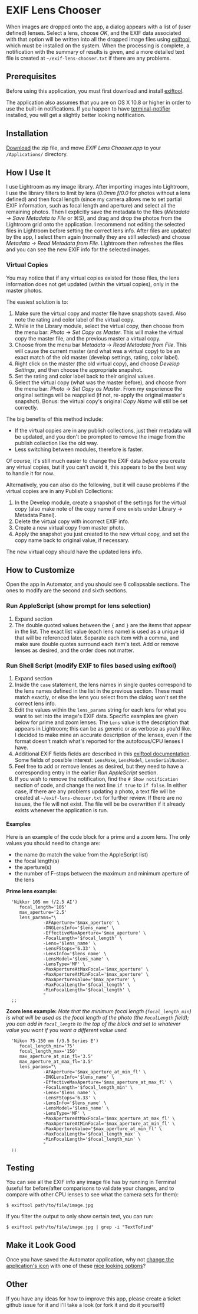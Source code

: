 # EXIF Lens Chooser

When images are dropped onto the app, a dialog appears with a list of (user defined) lenses.  Select a lens, choose *OK*, and the EXIF data associated with that option will be written into all the dropped image files using [exiftool](http://www.sno.phy.queensu.ca/~phil/exiftool/index.html), which must be installed on the system.  When the processing is complete, a notification with the summary of results is given, and a more detailed text file is created at `~/exif-lens-chooser.txt` if there are any problems.


## Prerequisites

Before using this application, you must first download and install [exiftool](http://www.sno.phy.queensu.ca/~phil/exiftool/index.html).

The application also assumes that you are on OS X 10.8 or higher in order to use the built-in notifications.  If you happen to have [terminal-notifier](https://github.com/alloy/terminal-notifier) installed, you will get a slightly better looking notification.

## Installation

[Download](https://github.com/brianbillman/exif-lens-chooser/zipball/master) the zip file, and move  *EXIF Lens Chooser.app* to your `/Applications/` directory.

## How I Use It

I use Lightroom as my image library.  After importing images into Lightroom, I use the library filters to limit by lens (*0.0mm f/0.0* for photos without a lens defined) and then focal length (since my camera allows me to set partial EXIF information, such as focal length and aperture) and select all the remaining photos.  Then I explicitly save the metadata to the files (*Metadata → Save Metadata to File* or ⌘S), and drag and drop the photos from the Lightroom grid onto the application.  I recommend not editing the selected files in Lightroom before setting the correct lens info.  After files are updated by the app, I select them again (normally they are still selected) and choose *Metadata → Read Metadata from File*.  Lightroom then refreshes the files and you can see the new EXIF info for the selected images.

### Virtual Copies

You may notice that if any virtual copies existed for those files, the lens information does not get updated (within the virtual copies), only in the master photos.

The easiest solution is to:

1. Make sure the virtual copy and master file have snapshots saved.  Also note the rating and color label of the virtual copy.
1. While in the Library module, select the virtual copy, then choose from the menu bar: *Photo* → *Set Copy as Master*.  This will make the virtual copy the master file, and the previous master a virtual copy.
1. Choose from the menu bar *Metadata* → *Read Metadata from File*.  This will cause the current master (and what was a virtual copy) to be an exact match of the old master (develop settings, rating, color label).
1. Right click on the master (the old virtual copy), and choose *Develop Settings*, and then choose the appropriate snapshot.
1. Set the rating and color label back to their original values.
1. Select the virtual copy (what was the master before), and choose from the menu bar: *Photo* → *Set Copy as Master*.  From my experience the original settings will be reapplied (if not, re-apply the original master's snapshot).  Bonus: the virtual copy's original *Copy Name* will still be set correctly.

The big benefits of this method include:

* If the virtual copies are in any publish collections, just their metadata will be updated, and you don't be prompted to remove the image from the publish collection like the old way.
* Less switching between modules, therefore is faster.

Of course, it's still much easier to change the EXIF data *before* you create any virtual copies, but if you can't avoid it, this appears to be the best way to handle it for now.


Alternatively, you can also do the following, but it will cause problems if the virtual copies are in any Publish Collections:

1. In the Develop module, create a snapshot of the settings for the virtual copy (also make note of the copy name if one exists under Library → Metadata Panel).
1. Delete the virtual copy with incorrect EXIF info.
1. Create a new virtual copy from master photo.
1. Apply the snapshot you just created to the new virtual copy, and set the copy name back to original value, if necessary.

The new virtual copy should have the updated lens info.


## How to Customize

Open the app in Automator, and you should see 6 collapsable sections.  The ones to modify are the second and sixth sections.

### Run AppleScript (show prompt for lens selection)

 1. Expand section
 2. The double quoted values between the `{` and `}` are the items that appear in the list.  The exact list value (each lens name) is used as a unique id that will be referenced later.  Separate each item with a comma, and make sure double quotes surround each item's text.  Add or remove lenses as desired, and the order does not matter.

### Run Shell Script (modify EXIF to files based using exiftool)
 1. Expand section
 2. Inside the `case` statement, the lens names in single quotes correspond to the lens names defined in the list in the previous section.  These must match exactly, or else the lens you select from the dialog won't set the correct lens info.
 3. Edit the values within the `lens_params` string for each lens for what you want to set into the image's EXIF data.  Specific examples are given below for prime and zoom lenses.  The `Lens` value is the description that appears in Lightroom; this can be as generic or as verbose as you'd like.  I decided to make mine an accurate description of the lenses, even if the format doesn't match what's reported for the autofocus/CPU lenses I have.
 4. Additional EXIF fields fields are described in this [exiftool documentation](http://www.sno.phy.queensu.ca/~phil/exiftool/TagNames/EXIF.html).  Some fields of possible interest: `LensMake`, `LensModel`, `LensSerialNumber`.
 5. Feel free to add or remove lenses as desired, but they need to have a corresponding entry in the earlier *Run AppleScript* section.
 6. If you wish to remove the notification, find the `# Show notification` section of code, and change the next line `if true` to `if false`.  In either case, if there are any problems updating a photo, a text file will be created at `~/exif-lens-chooser.txt` for further review.  If there are no issues, the file will not exist.  The file will be be overwritten if it already exists whenever the application is run.

#### Examples

Here is an example of the code block for a prime and a zoom lens.  The only values you should need to change are:

* the name (to match the value from the AppleScript list)
* the focal length(s)
* the aperture(s)
* the number of F-stops between the maximum and minimum aperture of the lens

**Prime lens example:**

      'Nikkor 105 mm f/2.5 AI')
         focal_length='105'
         max_aperture='2.5'
         lens_params="\
                  -AFAperture='$max_aperture' \
                  -DNGLensInfo='$lens_name' \
                  -EffectiveMaxAperture='$max_aperture' \
                  -FocalLength='$focal_length' \
                  -Lens='$lens_name' \
                  -LensFStops='6.33' \
                  -LensInfo='$lens_name' \
                  -LensModel='$lens_name' \
                  -LensType='MF' \
                  -MaxApertureAtMaxFocal='$max_aperture' \
                  -MaxApertureAtMinFocal='$max_aperture' \
                  -MaxApertureValue='$max_aperture' \
                  -MaxFocalLength='$focal_length' \
                  -MinFocalLength='$focal_length' \
                  "
      ;;

**Zoom lens example:**
*Note that the minimum focal length (`focal_length_min`) is what will be used as the focal length of the photo (the `FocalLength` field); you can add in `focal_length` to the top of the block and set to whatever value you want if you want a different value used.*

      'Nikon 75-150 mm f/3.5 Series E')
         focal_length_min='75'
         focal_length_max='150'
         max_aperture_at_min_fl='3.5'
         max_aperture_at_max_fl='3.5'
         lens_params="\
                  -AFAperture='$max_aperture_at_min_fl' \
                  -DNGLensInfo='$lens_name' \
                  -EffectiveMaxAperture='$max_aperture_at_max_fl' \
                  -FocalLength='$focal_length_min' \
                  -Lens='$lens_name' \
                  -LensFStops='6.33' \
                  -LensInfo='$lens_name' \
                  -LensModel='$lens_name' \
                  -LensType='MF' \
                  -MaxApertureAtMaxFocal='$max_aperture_at_max_fl' \
                  -MaxApertureAtMinFocal='$max_aperture_at_min_fl' \
                  -MaxApertureValue='$max_aperture_at_min_fl' \
                  -MaxFocalLength='$focal_length_max' \
                  -MinFocalLength='$focal_length_min' \
                  "
      ;;

## Testing

You can see all the EXIF info any image file has by running in Terminal (useful for before/after comparisons to validate your changes, and to compare with other CPU lenses to see what the camera sets for them):

    $ exiftool path/to/file/image.jpg

If you filter the output to only show certain text, you can run:

    $ exiftool path/to/file/image.jpg | grep -i "TextToFind"


## Make it Look Good

Once you have saved the Automator application, why not [change the application's icon](http://superuser.com/questions/37811/how-can-i-change-an-application-icon-in-mac-os-x/37813#37813) with one of these [nice looking options](http://designrshub.com/2012/01/realistic-examples-of-high-quality-camera-lens-icons.html)?



## Other

If you have any ideas for how to improve this app, please create a ticket github issue for it and I'll take a look (or fork it and do it yourself!)

